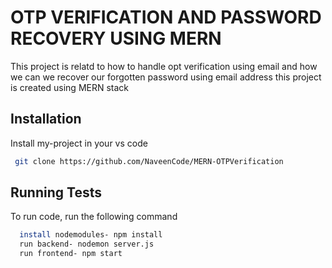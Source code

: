 
# OTP VERIFICATION AND PASSWORD RECOVERY USING MERN 



This project is relatd to how to handle opt verification using email and how we can we recover our forgotten password using email address this project is created using MERN stack


## Installation

Install my-project in your vs code

```bash
 git clone https://github.com/NaveenCode/MERN-OTPVerification
```
    
## Running Tests

To run code, run the following command

```bash
  install nodemodules- npm install
  run backend- nodemon server.js
  run frontend- npm start
```
